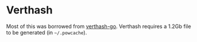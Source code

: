 # Verthash

Most of this was borrowed from [verthash-go](https://github.com/gertjaap/verthash-go). Verthash requires a 1.2Gb file to be generated (in `~/.powcache`).